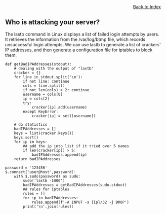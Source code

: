 <div style="text-align:right"><a href="./index">Back to Index</a></div>

## Who is attacking your server?
The lastb command in Linux displays a list of failed login attempts by users. It retrieves the information from the /var/log/btmp file, which records unsuccessful login attempts. We can use lastb to generate a list of crackers' IP addresses, and then generate a configuration file for iptables to block them.

```
def getBadIPAddresses(stdout):
    # dealing with the output of "lastb"
    cracker = {}
    for line in stdout.split('\n'):
        if not line: continue
        cols = line.split()
        if not len(cols) > 2: continue
        username = cols[0]
        ip = cols[2]
        try:
            cracker[ip].add(username)
        except KeyError:
            cracker[ip] = set([username])

    # do statistics 
    badIPAddresses = []
    keys = list(cracker.keys())
    keys.sort()
    for ip in keys:
        ## add the ip into list if it tried over 5 names
        if len(cracker[ip]) > 5:
            badIPAddresses.append(ip)
    return badIPAddresses   
    
password = '123456'
$.connect('user@host',password):
    with $.sudo(password) as sudo:
        sudo('lastb -1000')
        badIPAddresses = getBadIPAddresses(sudo.stdout)
        ## rules for iptables
        rules = []
        for ip in badIPAddresses:
            rules.append(f'-A INPUT -s {ip}/32 -j DROP')
        print('\n'.join(rules))    
```

